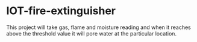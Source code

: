 # IOT-fire-extinguisher
This project will take gas, flame and moisture reading and when it reaches above the threshold value it will pore water at the particular location.
